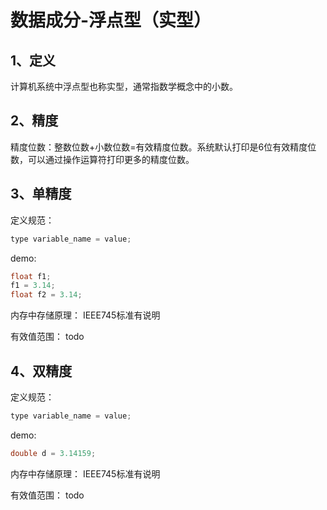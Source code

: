 # 数据成分-浮点型（实型）

## 1、定义
计算机系统中浮点型也称实型，通常指数学概念中的小数。

## 2、精度
精度位数：整数位数+小数位数=有效精度位数。系统默认打印是6位有效精度位数，可以通过操作运算符打印更多的精度位数。

## 3、单精度
定义规范：
```c++
type variable_name = value;
```
demo:
```c++
float f1;
f1 = 3.14;
float f2 = 3.14;
```

内存中存储原理：
IEEE745标准有说明

有效值范围：
todo

## 4、双精度
定义规范：
```c++
type variable_name = value;
```
demo:
```c++
double d = 3.14159;
```

内存中存储原理：
IEEE745标准有说明

有效值范围：
todo
